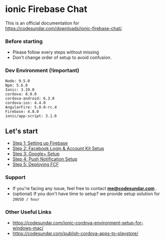 # ionic Firebase Chat

This is an official documentation for https://codesundar.com/downloads/ionic-firebase-chat/. 

### Before starting

- Please follow every steps without missing
- Don't change order of setup to avoid confusion.

### Dev Environment (!important)

    Node: 9.5.0
    Npm: 5.6.0
    Ionic: 3.19.0
    cordova: 8.0.0
    cordova-android: 6.3.0
    cordova-ios: 4.4.0
    AngularFire: 5.0.0-rc.4
    Firebase: 4.8.0
    ionic/app-script: 3.1.6

## Let's start

  - [Step 1: Setting up Firebase](https://github.com/codesundar/firebase-chat-ionic/blob/master/firebase-setup.md)
  - [Step 2: Facebook Login & Account Kit Setup](https://github.com/codesundar/firebase-chat-ionic/blob/master/facebook-setup.md)
  - [Step 3: Google+ Setup](https://github.com/codesundar/firebase-chat-ionic/blob/master/google-setup.md)
  - [Step 4: Push Notification Setup](https://github.com/codesundar/firebase-chat-ionic/blob/master/fcm-setup.md)
  - [Step 5: Deploying FCF](https://github.com/codesundar/firebase-chat-ionic/blob/master/deploying-fcf.md)

### Support
- If you're facing any issue, feel free to contact **me@codesundar.com** .
- (optional) If you don't have time to setup? we provide setup solution for ``20USD / hour``

### Other Useful Links
- https://codesundar.com/ionic-cordova-environment-setup-for-windows-mac/
- https://codesundar.com/publish-cordova-apps-to-playstore/
